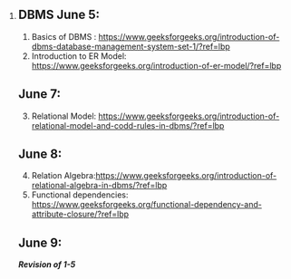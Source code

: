 1. DBMS
   June 5:
   ------
     1. Basics of DBMS : https://www.geeksforgeeks.org/introduction-of-dbms-database-management-system-set-1/?ref=lbp
     2. Introduction to ER Model: https://www.geeksforgeeks.org/introduction-of-er-model/?ref=lbp
        
   June 7:
   -------
     3. Relational Model: https://www.geeksforgeeks.org/introduction-of-relational-model-and-codd-rules-in-dbms/?ref=lbp
        
   June 8:
   -------
     4. Relation Algebra:https://www.geeksforgeeks.org/introduction-of-relational-algebra-in-dbms/?ref=lbp
     5. Functional dependencies: https://www.geeksforgeeks.org/functional-dependency-and-attribute-closure/?ref=lbp
        
   June 9:
   ------
    ***Revision of 1-5***
  
       
   
